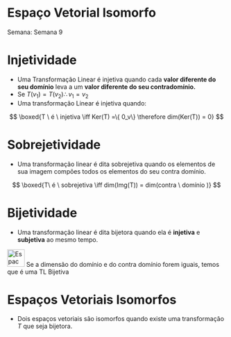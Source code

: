 # Espaço Vetorial Isomorfo

Semana: Semana 9

# Injetividade

- Uma Transformação Linear é injetiva quando cada **valor diferente do seu domínio** leva a um **valor diferente do seu contradomínio.**
- Se $T(v_1) = T(v_2 )\therefore v_1 = v_2$
- Uma transformação Linear é injetiva quando:

$$
\boxed{T \ é \ injetiva \iff Ker(T) =\{ 0_v\} \therefore dim(Ker(T)) = 0}
$$

# Sobrejetividade

- Uma transformação linear é dita sobrejetiva quando os elementos de sua imagem compões todos os elementos do seu contra domínio.

$$
\boxed{T\ é \ sobrejetiva \iff dim(Img(T)) = dim(contra \ domínio )}
$$

# Bijetividade

- Uma transformação linear é dita bijetora quando ela é **injetiva** e **subjetiva** ao mesmo tempo.

<aside>
<img src="Espac%CC%A7o%20Vetorial%20Isomorfo%209910d71efd02487e80999315162817cb/8026_Anime_Surprised.png" alt="Espac%CC%A7o%20Vetorial%20Isomorfo%209910d71efd02487e80999315162817cb/8026_Anime_Surprised.png" width="40px" /> Se a dimensão do domínio e do contra domínio forem iguais, temos que é uma TL Bijetiva

</aside>

# Espaços Vetoriais Isomorfos

- Dois espaços vetoriais são isomorfos quando existe uma transformação $T$ que seja bijetora.
